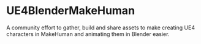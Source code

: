 UE4BlenderMakeHuman
=========

A community effort to gather, build and share assets to make creating UE4 characters in MakeHuman and animating them in Blender easier.
